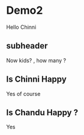 # Demo2
Hello Chinni
## subheader
Now kids? , how many ?
## Is Chinni Happy  
Yes of course

## Is Chandu Happy ?
Yes